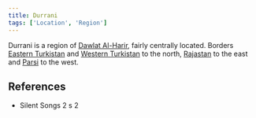 ```yaml
---
title: Durrani
tags: ['Location', 'Region']
---
```

Durrani is a region of [Dawlat Al-Harir](_wiki/dawlat-al-harir.md), fairly centrally located. Borders [Eastern Turkistan](_wiki/eastern-turkistan.md) and [Western Turkistan](_wiki/western-turkistan.md) to the north, [Rajastan](_wiki/rajastan.md) to the east and [Parsi](_wiki/parsi.md) to the west.

## References
- Silent Songs 2
s 2
